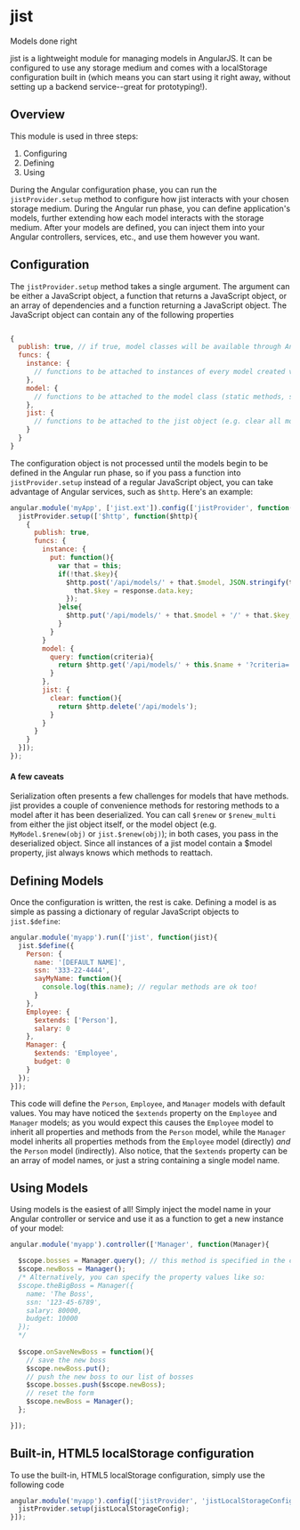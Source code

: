 jist
====

Models done right


jist is a lightweight module for managing models in AngularJS.  It can be configured to use any storage medium and comes with a localStorage configuration built in (which means you can start using it right away, without setting up a backend service--great for prototyping!).


## Overview
This module is used in three steps:
 1. Configuring
 2. Defining
 3. Using

During the Angular configuration phase, you can run the `jistProvider.setup` method to configure how jist interacts with your chosen storage medium.  During the Angular run phase, you can define application's models, further extending how each model interacts with the storage medium.  After your models are defined, you can inject them into your Angular controllers, services, etc., and use them however you want.

## Configuration
The `jistProvider.setup` method takes a single argument.  The argument can be either a JavaScript object, a function that returns a JavaScript object, or an array of dependencies and a function returning a JavaScript object.  The JavaScript object can contain any of the following properties

```javascript

{
  publish: true, // if true, model classes will be available through Angular as injectable dependencies
  funcs: {
    instance: {
      // functions to be attached to instances of every model created via jist
    },
    model: {
      // functions to be attached to the model class (static methods, so to speak)
    },
    jist: {
      // functions to be attached to the jist object (e.g. clear all models from storage medium)
    }
  }
}

```

The configuration object is not processed until the models begin to be defined in the Angular run phase, so if you pass a function into `jistProvider.setup` instead of a regular JavaScript object, you can take advantage of Angular services, such as `$http`.  Here's an example:

```javascript
angular.module('myApp', ['jist.ext']).config(['jistProvider', function(jistProvider){
  jistProvider.setup(['$http', function($http){
    {
      publish: true,
      funcs: {
        instance: {
          put: function(){
            var that = this;
            if(!that.$key){
              $http.post('/api/models/' + that.$model, JSON.stringify(that)).success(function(response){
                that.$key = response.data.key;
              });
            }else{
              $http.put('/api/models/' + that.$model + '/' + that.$key, JSON.stringify(that));
            }
          }
        }
        model: {
          query: function(criteria){
            return $http.get('/api/models/' + this.$name + '?criteria=' + criteria);
          }
        },
        jist: {
          clear: function(){
            return $http.delete('/api/models');
          }
        }
      }
    }
  }]);
});
```

#### A few caveats

Serialization often presents a few challenges for models that have methods.  jist provides a couple of convenience methods for restoring methods to a model after it has been deserialized.  You can call `$renew` or `$renew_multi` from either the jist object itself, or the model object (e.g. `MyModel.$renew(obj)` or `jist.$renew(obj)`); in both cases, you pass in the deserialized object.  Since all instances of a jist model contain a $model property, jist always knows which methods to reattach.

## Defining Models
Once the configuration is written, the rest is cake.  Defining a model is as simple as passing a dictionary of regular JavaScript objects to `jist.$define`:

```javascript
angular.module('myapp').run(['jist', function(jist){
  jist.$define({
    Person: {
      name: '[DEFAULT NAME]',
      ssn: '333-22-4444',
      sayMyName: function(){
        console.log(this.name); // regular methods are ok too!
      }
    },
    Employee: {
      $extends: ['Person'],
      salary: 0
    },
    Manager: {
      $extends: 'Employee',
      budget: 0
    }
  });
}]);
```

This code will define the `Person`, `Employee`, and `Manager` models with default values.  You may have noticed the `$extends` property on the `Employee` and `Manager` models; as you would expect this causes the `Employee` model to inherit all properties and methods from the `Person` model, while the `Manager` model inherits all properties methods from the `Employee` model (directly) *and* the `Person` model (indirectly). Also notice, that the `$extends` property can be an array of model names, or just a string containing a single model name.

## Using Models
Using models is the easiest of all!  Simply inject the model name in your Angular controller or service and use it as a function to get a new instance of your model:

```javascript
angular.module('myapp').controller(['Manager', function(Manager){

  $scope.bosses = Manager.query(); // this method is specified in the configuration (funcs.model.query)
  $scope.newBoss = Manager();
  /* Alternatively, you can specify the property values like so:
  $scope.theBigBoss = Manager({
    name: 'The Boss',
    ssn: '123-45-6789',
    salary: 80000,
    budget: 10000
  });
  */
  
  $scope.onSaveNewBoss = function(){
    // save the new boss
    $scope.newBoss.put();
    // push the new boss to our list of bosses
    $scope.bosses.push($scope.newBoss);
    // reset the form
    $scope.newBoss = Manager();
  };

}]);
```


## Built-in, HTML5 localStorage configuration
To use the built-in, HTML5 localStorage configuration, simply use the following code

```javascript
angular.module('myapp').config(['jistProvider', 'jistLocalStorageConfig', function(jistProvider, jistLocalStorageConfig){
  jistProvider.setup(jistLocalStorageConfig);
}]);
```
